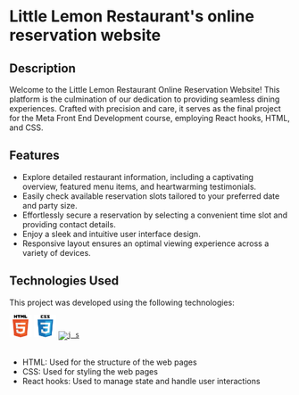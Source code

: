 # Little Lemon Restaurant's online reservation website

## Description

Welcome to the Little Lemon Restaurant Online Reservation Website!
This platform is the culmination of our dedication to providing seamless dining experiences. Crafted with precision and care, it serves as the final project for the Meta Front End Development course, employing React hooks, HTML, and CSS.

## Features

- Explore detailed restaurant information, including a captivating overview, featured menu items, and heartwarming testimonials.
- Easily check available reservation slots tailored to your preferred date and party size.
- Effortlessly secure a reservation by selecting a convenient time slot and providing contact details.
- Enjoy a sleek and intuitive user interface design.
- Responsive layout ensures an optimal viewing experience across a variety of devices.

## Technologies Used

This project was developed using the following technologies:

<div>
    <code><a href="https://developer.mozilla.org/en-US/docs/Web/HTML" title="HTML" target="_blank"><img src="https://raw.githubusercontent.com/github/explore/80688e429a7d4ef2fca1e82350fe8e3517d3494d/topics/html/html.png" alt="HTML" width="40" height="40"/></a></code>
    <code><a href="https://developer.mozilla.org/en-US/docs/Web/CSS" title="CSS" target="_blank"><img src="https://raw.githubusercontent.com/github/explore/80688e429a7d4ef2fca1e82350fe8e3517d3494d/topics/css/css.png" alt="css" width="40" height="40"/></a></code>
    <code><a href="https://developer.mozilla.org/en-US/docs/Web/JavaScript" title="JavaScript" target="_blank"><img src="https://github.com/sonaliidas/tool-icons-devicon/blob/master/icons/javascript/javascript-original.svg" alt="j s" width="40" height="40"/></a></code>&nbsp;
</div>
<br>

- HTML: Used for the structure of the web pages
- CSS: Used for styling the web pages
- React hooks: Used to manage state and handle user interactions

